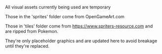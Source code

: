 All visual assets currently being used are temporary

Those in the 'sprites' folder come from OpenGameArt.com

Those in 'tiles' folder come from https://www.spriters-resource.com and are ripped from Pokemon.

They're only placeholder graphics and are updated here to avoid breakage until they're replaced.

